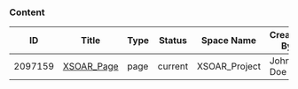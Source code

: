 ### Content
|ID|Title|Type|Status|Space Name|Created By|Created At|
|---|---|---|---|---|---|---|
| 2097159 | [XSOAR_Page](https://xsoar-bd.atlassian.net/wiki/spaces/XSOAR/pages/2097159/XSOAR_Page) | page | current | XSOAR_Project | John Doe | 2021-08-06T06:23:36.076Z |
